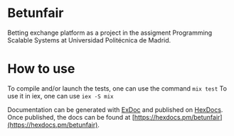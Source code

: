 # Betunfair

Betting exchange platform as a project in the assigment Programming Scalable Systems at Universidad Politécnica de Madrid.

# How to use

To compile and/or launch the tests, one can use the command `mix test`
To use it in iex, one can use `iex -S mix`



Documentation can be generated with [ExDoc](https://github.com/elixir-lang/ex_doc)
and published on [HexDocs](https://hexdocs.pm). Once published, the docs can
be found at [https://hexdocs.pm/betunfair](https://hexdocs.pm/betunfair).


